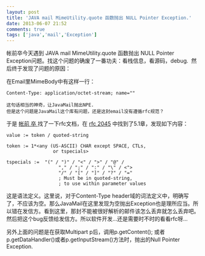 ```yaml
---
layout: post
title: 'JAVA mail MimeUtility.quote 函数抛出 NULL Pointer Exception.'
date: 2013-06-07 21:52
comments: true
tags: ['java','mail','Exception']
---
```


帐前卒今天遇到 JAVA mail MimeUtility.quote 函数抛出 NULL Pointer Exception问题。找这个问题的确废了一番功夫：看栈信息，看源码，debug.  然后终于发现了问题的原因：

在Email里MimeBody中有这样一行：

    Content-Type: application/octet-stream; name=""
    
    这句话相当的神奇，让JavaMail抛出NPE. 
    但是这个问题是JavaMail这个库有问题，还是这封email没有遵循rfc规范？

于是 [ 帐前 卒 ](http://chillyc.info) 找了一下rfc文档，在 [ rfc 2045](http://www.ietf.org/rfc/rfc2045.txt) 中找到了5.1章，发现如下内容：

    value := token / quoted-string
    
    token := 1*<any (US-ASCII) CHAR except SPACE, CTLs,
                     or tspecials>
    
    tspecials :=  "(" / ")" / "<" / ">" / "@" /
                       "," / ";" / ":" / "\" / <">
                       "/" / "[" / "]" / "?" / "="
                       ; Must be in quoted-string,
                       ; to use within parameter values
这是语法定义。这里说，对于Content-Type header域的词法定义中，明确写了，不应该为空。那么JavaMail在这里发现为空抛出Exception也是理所应当。所以错在发信方。看到这里，那封不能被很好解析的邮件该怎么丢弃就怎么丢弃吧。然后把这个bug反馈给发信方。所以软件开发...还是需要时不时的看看rfc呀...

另外上面的问题是在获取Multipart p后，调用p.getContent(); 或者 p.getDataHandler()或者p.getInputStream()方法时，抛出的Null Pointer Exception.  


